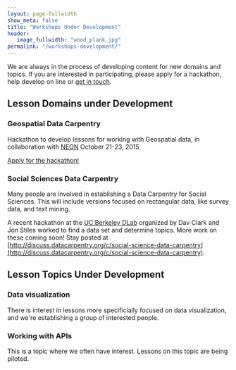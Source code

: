 ```yaml
---
layout: page-fullwidth
show_meta: false
title: "Workshops Under Development"
header:
   image_fullwidth: "wood_plank.jpg"
permalink: "/workshops-development/"
---
```


We are always in the process of developing content for new domains and topics.
If you are interested in participating, please apply for a hackathon,
help develop on line or [get in touch](/contact/).

## Lesson Domains under Development

### Geospatial Data Carpentry

Hackathon to develop lessons for working with Geospatial data, in collaboration
with [NEON](http://neoninc.org) October 21-23, 2015.

[Apply for the hackathon!](http://www.neoninc.org/updates-events/update/got-spatio-temporal-data-analysis-skillz-join-neon%E2%80%99s-data-skills-hackathon)

### Social Sciences Data Carpentry

Many people are involved in establishing a Data Carpentry for Social Sciences.
This will include versions focused on rectangular data, like survey data, and 
text mining. 

A recent hackathon at the [UC Berkeley DLab](http://dlab.berkeley.edu) organized by Dav Clark and Jon Stiles worked to find a data set and determine topics. 
More work on these coming soon! Stay posted at [http://discuss.datacarpentry.org/c/social-science-data-carpentry](http://discuss.datacarpentry.org/c/social-science-data-carpentry).

## Lesson Topics Under Development

### Data visualization 

There is interest in lessons more specificially focused on data visualization,
and we're establishing a group of interested people.

### Working with APIs

This is a topic where we often have interest. Lessons on this topic are
being piloted. 